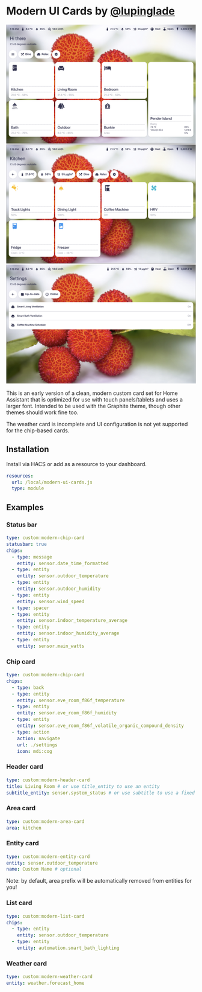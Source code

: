 # Modern UI Cards by [@lupinglade](https://github.com/cyaneous) 

![areas](screenshots/areas.png)
![entities](screenshots/entities.png)
![settings](screenshots/settings.png)

This is an early version of a clean, modern custom card set for Home Assistant that is optimized for use with touch panels/tablets and uses a larger font. Intended to be used with the Graphite theme, though other themes should work fine too.

The weather card is incomplete and UI configuration is not yet supported for the chip-based cards.

## Installation

Install via HACS or add as a resource to your dashboard.

```yaml
resources:
  url: /local/modern-ui-cards.js
  type: module
```

## Examples

### Status bar

```yaml
type: custom:modern-chip-card
statusbar: true
chips:
  - type: message
    entity: sensor.date_time_formatted
  - type: entity
    entity: sensor.outdoor_temperature
  - type: entity
    entity: sensor.outdoor_humidity
  - type: entity
    entity: sensor.wind_speed
  - type: spacer
  - type: entity
    entity: sensor.indoor_temperature_average
  - type: entity
    entity: sensor.indoor_humidity_average
  - type: entity
    entity: sensor.main_watts
```

### Chip card

```yaml
type: custom:modern-chip-card
chips:
  - type: back
  - type: entity
    entity: sensor.eve_room_f86f_temperature
  - type: entity
    entity: sensor.eve_room_f86f_humidity
  - type: entity
    entity: sensor.eve_room_f86f_volatile_organic_compound_density
  - type: action
    action: navigate
    url: ./settings
    icon: mdi:cog
```

### Header card

```yaml
type: custom:modern-header-card
title: Living Room # or use title_entity to use an entity
subtitle_entity: sensor.system_status # or use subtitle to use a fixed string
```

### Area card

```yaml
type: custom:modern-area-card
area: kitchen
```

### Entity card

```yaml
type: custom:modern-entity-card
entity: sensor.outdoor_temperature
name: Custom Name # optional
```

Note: by default, area prefix will be automatically removed from entities for you!

### List card

```yaml
type: custom:modern-list-card
chips:
  - type: entity
    entity: sensor.outdoor_temperature
  - type: entity
    entity: automation.smart_bath_lighting
```

### Weather card

```yaml
type: custom:modern-weather-card
entity: weather.forecast_home
```
